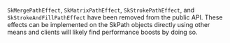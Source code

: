 `SkMergePathEffect`, `SkMatrixPathEffect`, `SkStrokePathEffect`, and
`SkStrokeAndFillPathEffect` have been removed from the public API.
These effects can be implemented on the SkPath objects directly using other means and clients
will likely find performance boosts by doing so.